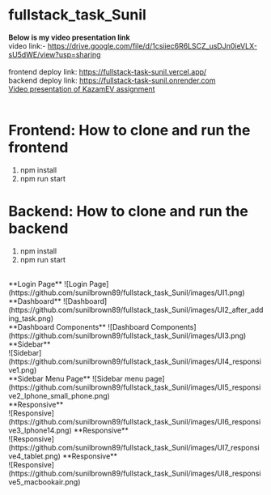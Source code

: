 # fullstack_task_Sunil

**Below is my video presentation link**
<br>
video link:- https://drive.google.com/file/d/1csiiec6R6LSCZ_usDJn0ieVLX-sU5dWE/view?usp=sharing
<br>
<br>
frontend deploy link: https://fullstack-task-sunil.vercel.app/
<br>
backend deploy link: https://fullstack-task-sunil.onrender.com
<br>
[Video presentation of KazamEV assignment](https://drive.google.com/file/d/1csiiec6R6LSCZ_usDJn0ieVLX-sU5dWE/view?usp=sharing)
<br>
<br>
# Frontend: How to clone and run the frontend
1) npm install
2) npm run start
# Backend: How to clone and run the backend
1) npm install
2) npm run start
<br>
**Login Page**
![Login Page](https://github.com/sunilbrown89/fullstack_task_Sunil/images/UI1.png)
<br>
**Dashboard**
![Dashboard](https://github.com/sunilbrown89/fullstack_task_Sunil/images/UI2_after_adding_task.png)
<br>
**Dashboard Components**
![Dashboard Components](https://github.com/sunilbrown89/fullstack_task_Sunil/images/UI3.png)
<br>
**Sidebar**
<br>
![Sidebar](https://github.com/sunilbrown89/fullstack_task_Sunil/images/UI4_responsive1.png)
<br>
**Sidebar Menu Page**
![Sidebar menu page](https://github.com/sunilbrown89/fullstack_task_Sunil/images/UI5_responsive2_Iphone_small_phone.png)
<br>
**Responsive**
<br>
![Responsive](https://github.com/sunilbrown89/fullstack_task_Sunil/images/UI6_responsive3_Iphone14.png)
**Responsive**
<br>
![Responsive](https://github.com/sunilbrown89/fullstack_task_Sunil/images/UI7_responsive4_tablet.png)
**Responsive**
<br>
![Responsive](https://github.com/sunilbrown89/fullstack_task_Sunil/images/UI8_responsive5_macbookair.png)
